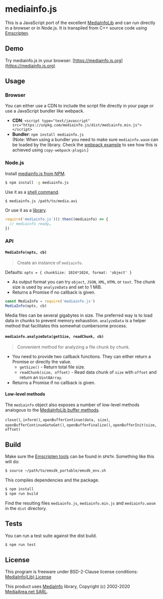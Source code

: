 # mediainfo.js

This is a JavaScript port of the excellent
[MediaInfoLib](https://mediaarea.net/en/MediaInfo) and can run directly in a
browser or in Node.js. It is transpiled from C++ source code using
[Emscripten](http://emscripten.org/).

## Demo

Try mediainfo.js in your browser: [https://mediainfo.js.org](https://mediainfo.js.org)

## Usage

### Browser

You can either use a CDN to include the script file directly in your page or
use a JavaScript bundler like webpack.

* **CDN**: `<script type="text/javascript" src="https://unpkg.com/mediainfo.js/dist/mediainfo.min.js"></script>`
* **Bundler**: `npm install mediainfo.js`  
  (Note: When using a bundler you need to make sure `mediainfo.wasm` can be loaded by the library. Check the [webpack example](https://github.com/buzz/mediainfo.js/blob/50830088bd775942a3962416ce61f759b13bc7c2/webpack.config.js#L34) to see how this is achieved using `copy-webpack-plugin`.)

### Node.js

Install [mediainfo.js from NPM](https://www.npmjs.com/package/mediainfo.js).

```sh
$ npm install -g mediainfo.js
```

Use it as a
[shell command](https://github.com/buzz/mediainfo.js/tree/master/examples/cli.js).

```sh
$ mediainfo.js /path/to/media.avi
```

Or use it as a [library](#api).

```js
require('mediainfo.js')().then((mediainfo) => {
  // mediainfo ready…
})
```

### API

#### `MediaInfo(opts, cb)`

> Create an instance of `mediainfo`.

Defaults: `opts = { chunkSize: 1024*1024, format: 'object' }`

* As output format you can try `object`, `JSON`, `XML`, `HTML` or `text`. The
chunk size is used by `analyzeData` and set to 1 MiB.
* Returns a Promise if no callback is given.

```js
const MediaInfo = require('mediainfo.js')
MediaInfo(opts, cb)
```

Media files can be several gigabytes in size. The preferred way is to load data
in chunks to prevent memory exhaustion. `analyzeData` is a helper method that
facilitates this somewhat cumbersome process.

#### `mediainfo.analyzeData(getSize, readChunk, cb)`

> Convenient method for analyzing a file chunk by chunk.

- You need to provide two callback functions. They can either return a Promise
or directly the value.
   - `getSize()` - Return total file size.
   - `readChunk(size, offset)` - Read data chunk of `size` with `offset` and
     return an `Uint8Array`.
- Returns a Promise if no callback is given.

#### Low-level methods

The `mediainfo` object also exposes a number of low-level methods analogous to
the
[MediaInfoLib buffer methods](https://mediaarea.net/en/MediaInfo/Support/SDK/Buffers).

`close()`, `inform()`, `openBufferContinue(data, size)`,
`openBufferContinueGotoGet()`, `openBufferFinalize()`,
`openBufferInit(size, offset)`

## Build

Make sure the
[Emscripten tools](https://emscripten.org/docs/getting_started/downloads.html)
can be found in `$PATH`. Something like this will do:

```sh
$ source ~/path/to/emsdk_portable/emsdk_env.sh
```

This compiles dependencies and the package.

```sh
$ npm install
$ npm run build
```

Find the resulting files `mediainfo.js`, `mediainfo.min.js` and `mediainfo.wasm`
in the `dist` directory.

## Tests

You can run a test suite against the dist build.

```sh
$ npm run test
```

## License

This program is freeware under BSD-2-Clause license conditions:
[MediaInfo(Lib) License](https://mediaarea.net/en/MediaInfo/License)

This product uses [MediaInfo](https://mediaarea.net/en/MediaInfo) library,
Copyright (c) 2002-2020 [MediaArea.net SARL](mailto:Info@MediaArea.net).
